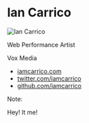 # Ian Carrico

![Ian Carrico](https://ia.ncarri.co/images/me/headshot.jpg) <!-- .element: class="headshot" -->

Web Performance Artist

Vox Media

* [iamcarrico.com](https://iamcarrico.com)
* [twitter.com/iamcarrico](http://twitter.com/iamcarrico)
* [github.com/iamcarrico](http://github.com/iamcarrico)

Note:

Hey! It me!
